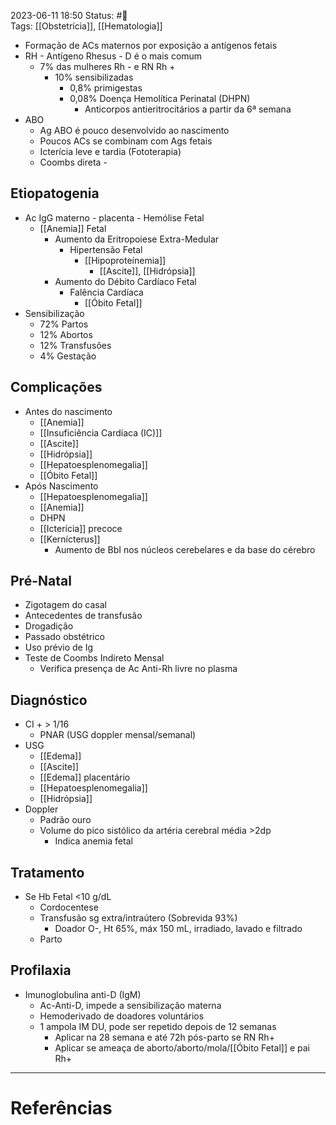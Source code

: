 2023-06-11 18:50
Status: #🌱  
Tags: [[Obstetrícia]], [[Hematologia]]
<br/>
- Formação de ACs maternos por exposição a antígenos fetais
- RH - Antígeno Rhesus - D é o mais comum
	- 7% das mulheres Rh - e RN Rh +
		- 10% sensibilizadas
			- 0,8% primigestas
			- 0,08% Doença Hemolítica Perinatal (DHPN)
				- Anticorpos antieritrocitários a partir da 6ª semana
- ABO
	- Ag ABO é pouco desenvolvido ao nascimento
	- Poucos ACs se combinam com Ags fetais
	- Icterícia leve e tardia (Fototerapia)
	- Coombs direta -
## Etiopatogenia
- Ac IgG materno - placenta - Hemólise Fetal
	- [[Anemia]] Fetal
		- Aumento da Eritropoiese Extra-Medular
			- Hipertensão Fetal
				- [[Hipoproteínemia]]
					- [[Ascite]], [[Hidrópsia]]
		- Aumento do Débito Cardíaco Fetal
			- Falência Cardíaca
				- [[Óbito Fetal]]
- Sensibilização
	- 72% Partos
	- 12% Abortos
	- 12% Transfusões
	- 4% Gestação
## Complicações
- Antes do nascimento
	- [[Anemia]] 
	- [[Insuficiência Cardíaca (IC)]]
	- [[Ascite]]
	- [[Hidrópsia]]
	- [[Hepatoesplenomegalia]]
	- [[Óbito Fetal]]
- Após Nascimento
	- [[Hepatoesplenomegalia]]
	- [[Anemia]]
	- DHPN
	- [[Icterícia]] precoce
	- [[Kernícterus]]
		- Aumento de BbI nos núcleos cerebelares e da base do cérebro
## Pré-Natal
- Zigotagem do casal
- Antecedentes de transfusão
- Drogadição
- Passado obstétrico
- Uso prévio de Ig
- Teste de Coombs Indireto Mensal
	- Verifica presença de Ac Anti-Rh livre no plasma
## Diagnóstico
- CI + > 1/16
	- PNAR (USG doppler mensal/semanal)
- USG
	- [[Edema]]
	- [[Ascite]]
	- [[Edema]] placentário
	- [[Hepatoesplenomegalia]]
	- [[Hidrópsia]]
- Doppler
	- Padrão ouro
	- Volume do pico sistólico da artéria cerebral média >2dp
		- Indica anemia fetal
## Tratamento
- Se Hb Fetal <10 g/dL
	- Cordocentese
	- Transfusão sg extra/intraútero (Sobrevida 93%)
		- Doador O-, Ht 65%, máx 150 mL, irradiado, lavado e filtrado
	- Parto
## Profilaxia
- Imunoglobulina anti-D (IgM)
	- Ac-Anti-D, impede a sensibilização materna
	- Hemoderivado de doadores voluntários
	- 1 ampola IM DU, pode ser repetido depois de 12 semanas
		- Aplicar na 28 semana e até 72h pós-parto se RN Rh+
		- Aplicar se ameaça de aborto/aborto/mola/[[Óbito Fetal]] e pai Rh+
____
# Referências

